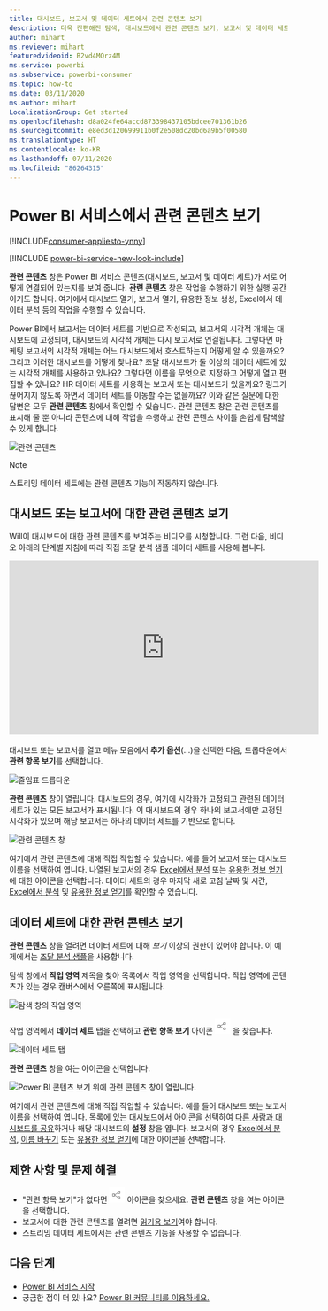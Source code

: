 ```yaml
---
title: 대시보드, 보고서 및 데이터 세트에서 관련 콘텐츠 보기
description: 더욱 간편해진 탐색, 대시보드에서 관련 콘텐츠 보기, 보고서 및 데이터 세트
author: mihart
ms.reviewer: mihart
featuredvideoid: B2vd4MQrz4M
ms.service: powerbi
ms.subservice: powerbi-consumer
ms.topic: how-to
ms.date: 03/11/2020
ms.author: mihart
LocalizationGroup: Get started
ms.openlocfilehash: d8a024fe64accd873398437105bdcee701361b26
ms.sourcegitcommit: e8ed3d120699911b0f2e508dc20bd6a9b5f00580
ms.translationtype: HT
ms.contentlocale: ko-KR
ms.lasthandoff: 07/11/2020
ms.locfileid: "86264315"
---
```

# <a name="view-related-content-in-the-power-bi-service"></a>Power BI 서비스에서 관련 콘텐츠 보기

[!INCLUDE[consumer-appliesto-ynny](../includes/consumer-appliesto-ynny.md)]

[!INCLUDE [power-bi-service-new-look-include](../includes/power-bi-service-new-look-include.md)]

**관련 콘텐츠** 창은 Power BI 서비스 콘텐츠(대시보드, 보고서 및 데이터 세트)가 서로 어떻게 연결되어 있는지를 보여 줍니다. **관련 콘텐츠** 창은 작업을 수행하기 위한 실행 공간이기도 합니다. 여기에서 대시보드 열기, 보고서 열기, 유용한 정보 생성, Excel에서 데이터 분석 등의 작업을 수행할 수 있습니다.  

Power BI에서 보고서는 데이터 세트를 기반으로 작성되고, 보고서의 시각적 개체는 대시보드에 고정되며, 대시보드의 시각적 개체는 다시 보고서로 연결됩니다. 그렇다면 마케팅 보고서의 시각적 개체는 어느 대시보드에서 호스트하는지 어떻게 알 수 있을까요? 그리고 이러한 대시보드를 어떻게 찾나요? 조달 대시보드가 둘 이상의 데이터 세트에 있는 시각적 개체를 사용하고 있나요? 그렇다면 이름을 무엇으로 지정하고 어떻게 열고 편집할 수 있나요? HR 데이터 세트를 사용하는 보고서 또는 대시보드가 있을까요? 링크가 끊어지지 않도록 하면서 데이터 세트를 이동할 수는 없을까요? 이와 같은 질문에 대한 답변은 모두 **관련 콘텐츠** 창에서 확인할 수 있습니다.  관련 콘텐츠 창은 관련 콘텐츠를 표시해 줄 뿐 아니라 콘텐츠에 대해 작업을 수행하고 관련 콘텐츠 사이를 손쉽게 탐색할 수 있게 합니다.

![관련 콘텐츠](./media/end-user-related/power-bi-list.png)

> [!NOTE]
> 스트리밍 데이터 세트에는 관련 콘텐츠 기능이 작동하지 않습니다.
> 
> 

## <a name="view-related-content-for-a-dashboard-or-report"></a>대시보드 또는 보고서에 대한 관련 콘텐츠 보기
Will이 대시보드에 대한 관련 콘텐츠를 보여주는 비디오를 시청합니다. 그런 다음, 비디오 아래의 단계별 지침에 따라 직접 조달 분석 샘플 데이터 세트를 사용해 봅니다.

<iframe width="560" height="315" src="https://www.youtube.com/embed/B2vd4MQrz4M#t=3m05s" frameborder="0" allowfullscreen></iframe>

대시보드 또는 보고서를 열고 메뉴 모음에서 **추가 옵션**(...)을 선택한 다음, 드롭다운에서 **관련 항목 보기**를 선택합니다.

![줄임표 드롭다운](./media/end-user-related/power-bi-dropdown.png)

**관련 콘텐츠** 창이 열립니다. 대시보드의 경우, 여기에 시각화가 고정되고 관련된 데이터 세트가 있는 모든 보고서가 표시됩니다. 이 대시보드의 경우 하나의 보고서에만 고정된 시각화가 있으며 해당 보고서는 하나의 데이터 세트를 기반으로 합니다. 

![관련 콘텐츠 창](./media/end-user-related/power-bi-view-related-dashboard.png)

여기에서 관련 콘텐츠에 대해 직접 작업할 수 있습니다.  예를 들어 보고서 또는 대시보드 이름을 선택하여 엽니다.  나열된 보고서의 경우 [Excel에서 분석](../collaborate-share/service-analyze-in-excel.md) 또는 [유용한 정보 얻기](end-user-insights.md)에 대한 아이콘을 선택합니다. 데이터 세트의 경우 마지막 새로 고침 날짜 및 시간, [Excel에서 분석](../collaborate-share/service-analyze-in-excel.md) 및 [유용한 정보 얻기](end-user-insights.md)를 확인할 수 있습니다.  



## <a name="view-related-content-for-a-dataset"></a>데이터 세트에 대한 관련 콘텐츠 보기
**관련 콘텐츠** 창을 열려면 데이터 세트에 대해 *보기* 이상의 권한이 있어야 합니다. 이 예제에서는 [조달 분석 샘플](../create-reports/sample-procurement.md)을 사용합니다.

탐색 창에서 **작업 영역** 제목을 찾아 목록에서 작업 영역을 선택합니다. 작업 영역에 콘텐츠가 있는 경우 캔버스에서 오른쪽에 표시됩니다. 

![탐색 창의 작업 영역](./media/end-user-related/power-bi-workspace.png)


작업 영역에서 **데이터 세트** 탭을 선택하고 **관련 항목 보기** 아이콘 ![관련 항목 보기 아이콘](./media/end-user-related/power-bi-view-related-icon-new.png) 을 찾습니다.

![데이터 세트 탭](./media/end-user-related/power-bi-related-dataset.png)

**관련 콘텐츠** 창을 여는 아이콘을 선택합니다.

![Power BI 콘텐츠 보기 위에 관련 콘텐츠 창이 열립니다.](media/end-user-related/power-bi-dataset.png)

여기에서 관련 콘텐츠에 대해 직접 작업할 수 있습니다. 예를 들어 대시보드 또는 보고서 이름을 선택하여 엽니다.  목록에 있는 대시보드에서 아이콘을 선택하여 [다른 사람과 대시보드를 공유](../collaborate-share/service-share-dashboards.md)하거나 해당 대시보드의 **설정** 창을 엽니다. 보고서의 경우 [Excel에서 분석](../collaborate-share/service-analyze-in-excel.md), [이름 바꾸기](../create-reports/service-rename.md) 또는 [유용한 정보 얻기](end-user-insights.md)에 대한 아이콘을 선택합니다.  

## <a name="limitations-and-troubleshooting"></a>제한 사항 및 문제 해결
* "관련 항목 보기"가 없다면 ![관련 항목 보기 아이콘](./media/end-user-related/power-bi-view-related-icon-new.png) 아이콘을 찾으세요. **관련 콘텐츠** 창을 여는 아이콘을 선택합니다.
* 보고서에 대한 관련 콘텐츠를 열려면 [읽기용 보기](end-user-reading-view.md)여야 합니다.
* 스트리밍 데이터 세트에서는 관련 콘텐츠 기능을 사용할 수 없습니다.

## <a name="next-steps"></a>다음 단계
* [Power BI 서비스 시작](../fundamentals/service-get-started.md)
* 궁금한 점이 더 있나요? [Power BI 커뮤니티를 이용하세요.](https://community.powerbi.com/)
